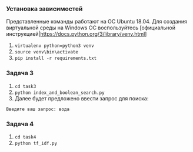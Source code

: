 ### Установка зависимостей
Представленные команды работают на ОС Ubuntu 18.04. Для создания виртуальной среды на Windows ОС воспользуйтесь [официальной инструкцией|https://docs.python.org/3/library/venv.html]

1. ```virtualenv python=python3 venv```
2. ```source venv\bin\activate```
3. ```pip install -r requirements.txt```

### Задача 3
1. ```cd task3```
2. ```python index_and_boolean_search.py```
3. Далее будет предложено ввести запрос для поиска:
```
Введите ваш запрос: вода
```

### Задача 4
1. ```cd task4```
2. ```python tf_idf.py```
